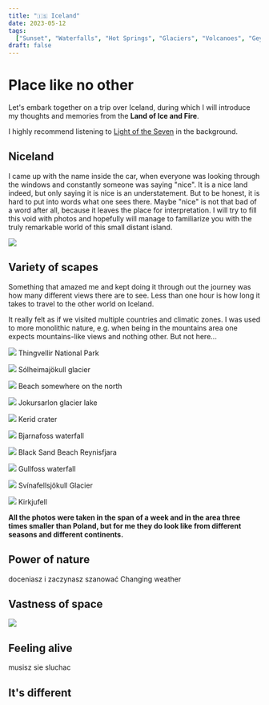 ```yaml
---
title: "🇮🇸 Iceland"
date: 2023-05-12
tags:
  ["Sunset", "Waterfalls", "Hot Springs", "Glaciers", "Volcanoes", "Geysers"]
draft: false
---
```


# Place like no other

Let's embark together on a trip over Iceland, during which I will introduce my thoughts and memories from the **Land of Ice and Fire**.

I highly recommend listening to [Light of the Seven](https://www.youtube.com/watch?v=QJHPlKPOc78) in the background.

## Niceland

I came up with the name inside the car, when everyone was looking through the windows and constantly someone was saying "nice". It is a nice land indeed, but only saying it is nice is an understatement. But to be honest, it is hard to put into words what one sees there. Maybe "nice" is not that bad of a word after all, because it leaves the place for interpretation. I will try to fill this void with photos and hopefully will manage to familiarize you with the truly remarkable world of this small distant island.

![](../../images/iceland/main.jpg)

## Variety of scapes

Something that amazed me and kept doing it through out the journey was how many different views there are to see. Less than one hour is how long it takes to travel to the other world on Iceland.

It really felt as if we visited multiple countries and climatic zones. I was used to more monolithic nature, e.g. when being in the mountains area one expects mountains-like views and nothing other. But not here...

![](../../images/iceland/variety.jpg)
Thingvellir National Park

![](../../images/iceland/variety-1.jpg)
Sólheimajökull glacier

![](../../images/iceland/variety-10.jpg)
Beach somewhere on the north

![](../../images/iceland/variety-2.jpg)
Jokursarlon glacier lake

![](../../images/iceland/variety-4.jpg)
Kerid crater

![](../../images/iceland/variety-5.jpg)
Bjarnafoss waterfall

![](../../images/iceland/variety-3.jpg)
Black Sand Beach Reynisfjara

![](../../images/iceland/variety-11.jpg)
Gullfoss waterfall

![](../../images/iceland/variety-8.jpg)
Svínafellsjökull Glacier

![](../../images/iceland/variety-9.jpg)
Kirkjufell

**All the photos were taken in the span of a week and in the area three times smaller than Poland, but for me they do look like from different seasons and different continents.**

## Power of nature

doceniasz i zaczynasz szanować
Changing weather

## Vastness of space

![](../../images/iceland/road.jpg)

## Feeling alive

musisz sie sluchac

## It's different

